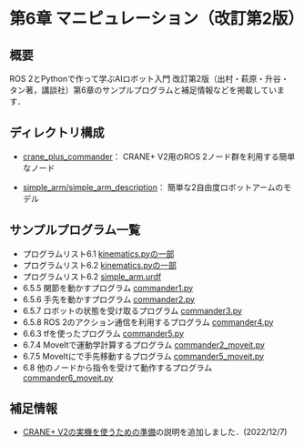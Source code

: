 # 第6章 マニピュレーション（改訂第2版）

## 概要

ROS 2とPythonで作って学ぶAIロボット入門 改訂第2版（出村・萩原・升谷・タン著，講談社）第6章のサンプルプログラムと補足情報などを掲載しています．

## ディレクトリ構成

- [crane_plus_commander](crane_plus_commander)： CRANE+ V2用のROS 2ノード群を利用する簡単なノード

- [simple_arm/simple_arm_description](simple_arm/simple_arm_description)： 簡単な2自由度ロボットアームのモデル

## サンプルプログラム一覧
- プログラムリスト6.1 [kinematics.pyの一部](crane_plus_commander/crane_plus_commander/kinematics.py#L59-L68)
- プログラムリスト6.2 [kinematics.pyの一部](crane_plus_commander/crane_plus_commander/kinematics.py#L71-L95)
- プログラムリスト6.2 [simple_arm.urdf](simple_arm/simple_arm_description/urdf/simple_arm.urdf)
- 6.5.5 関節を動かすプログラム [commander1.py](crane_plus_commander/crane_plus_commander/commander1.py)
- 6.5.6 手先を動かすプログラム [commander2.py](crane_plus_commander/crane_plus_commander/commander2.py)
- 6.5.7 ロボットの状態を受け取るプログラム [commander3.py](crane_plus_commander/crane_plus_commander/commander3.py)
- 6.5.8 ROS 2のアクション通信を利用するプログラム [commander4.py](crane_plus_commander/crane_plus_commander/commander4.py)
- 6.6.3 tfを使ったプログラム [commander5.py](crane_plus_commander/crane_plus_commander/commander5.py)
- 6.7.4 MoveItで運動学計算するプログラム [commander2_moveit.py](crane_plus_commander/crane_plus_commander/commander2_moveit.py)
- 6.7.5 MoveItにで手先移動するプログラム [commander5_moveit.py](crane_plus_commander/crane_plus_commander/commander5_moveit.py)
- 6.8 他のノードから指令を受けて動作するプログラム [commander6_moveit.py](crane_plus_commander/crane_plus_commander/commander6_moveit.py)

## 補足情報

- [CRANE+ V2の実機を使うための準備](crane_plus_commander#準備)の説明を追加しました．(2022/12/7)
